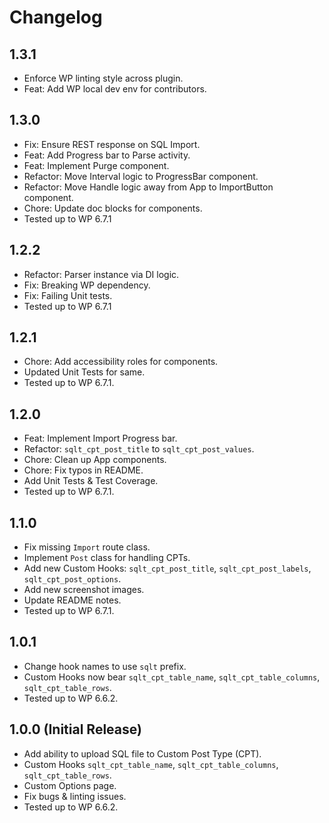 # Changelog

## 1.3.1
* Enforce WP linting style across plugin.
* Feat: Add WP local dev env for contributors.

## 1.3.0
* Fix: Ensure REST response on SQL Import.
* Feat: Add Progress bar to Parse activity.
* Feat: Implement Purge component.
* Refactor: Move Interval logic to ProgressBar component.
* Refactor: Move Handle logic away from App to ImportButton component.
* Chore: Update doc blocks for components.
* Tested up to WP 6.7.1

## 1.2.2
* Refactor: Parser instance via DI logic.
* Fix: Breaking WP dependency.
* Fix: Failing Unit tests.
* Tested up to WP 6.7.1

## 1.2.1
* Chore: Add accessibility roles for components.
* Updated Unit Tests for same.
* Tested up to WP 6.7.1.

## 1.2.0
* Feat: Implement Import Progress bar.
* Refactor: `sqlt_cpt_post_title` to `sqlt_cpt_post_values`.
* Chore: Clean up App components.
* Chore: Fix typos in README.
* Add Unit Tests & Test Coverage.
* Tested up to WP 6.7.1.

## 1.1.0
* Fix missing `Import` route class.
* Implement `Post` class for handling CPTs.
* Add new Custom Hooks: `sqlt_cpt_post_title`, `sqlt_cpt_post_labels`, `sqlt_cpt_post_options`.
* Add new screenshot images.
* Update README notes.
* Tested up to WP 6.7.1.

## 1.0.1
* Change hook names to use `sqlt` prefix.
* Custom Hooks now bear `sqlt_cpt_table_name`, `sqlt_cpt_table_columns`, `sqlt_cpt_table_rows`.
* Tested up to WP 6.6.2.

## 1.0.0 (Initial Release)
* Add ability to upload SQL file to Custom Post Type (CPT).
* Custom Hooks `sqlt_cpt_table_name`, `sqlt_cpt_table_columns`, `sqlt_cpt_table_rows`.
* Custom Options page.
* Fix bugs & linting issues.
* Tested up to WP 6.6.2.
